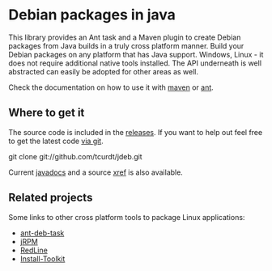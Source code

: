 # Debian packages in java

This library provides an Ant task and a Maven plugin to create Debian packages
from Java builds in a truly cross platform manner. Build your Debian packages
on any platform that has Java support. Windows, Linux - it does not require
additional native tools installed. The API underneath is well abstracted can
easily be adopted for other areas as well.

Check the documentation on how to use it with [maven](http://github.com/tcurdt/jdeb/blob/master/docs/maven.md) or [ant](http://github.com/tcurdt/jdeb/blob/master/docs/ant.md).


## Where to get it

The source code is included in the [releases](http://example.net/).
If you want to help out feel free to get the latest code
[via git](http://github.com/tcurdt/jdeb/tree/master).

  git clone git://github.com/tcurdt/jdeb.git

Current [javadocs](http://tcurdt.github.com/jdeb/release/0.8/apidocs/) and a source [xref](http://tcurdt.github.com/jdeb/release/0.8/xref/) is also available.


## Related projects

Some links to other cross platform tools to package Linux applications:

* [ant-deb-task](http://code.google.com/p/ant-deb-task)
* [jRPM](http://jrpm.sourceforge.net)
* [RedLine](http://www.freecompany.org/redline)
* [Install-Toolkit](http://install-toolkit.sourceforge.net)
